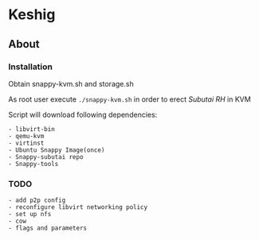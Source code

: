 # Keshig
## About
### Installation
Obtain snappy-kvm.sh and storage.sh

As root user execute ```./snappy-kvm.sh``` in order to erect *Subutai RH* in KVM

Script will download following dependencies:

    - libvirt-bin
    - qemu-kvm
    - virtinst
    - Ubuntu Snappy Image(once)
    - Snappy-subutai repo
    - Snappy-tools
### TODO
    - add p2p config
    - reconfigure libvirt networking policy
    - set up nfs
    - cow
    - flags and parameters
